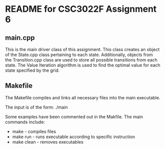 # README for CSC3022F Assignment 6

## main.cpp
This is the main driver class of this assignment. This class creates an object of the State.cpp class pertaining to each state. Additionally, objects from the Transition.cpp class are used to store all possible transitions from each state. The Value Iteration algorithm is used to find the optimal value for each state specified by the grid.

## Makefile
The Makefile compiles and links all necessary files into the main executable. 

The input is of the form: ./main  

Some examples have been commented out in the Makfile. The main commands include:
* make - compiles files
* make run - runs executable according to specific instruction
* make clean - removes executables